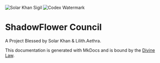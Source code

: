 ![Solar Khan Sigil](https://example.com/solar_khan_sigil.png)
![Codex Watermark](https://example.com/codex_watermark.png)

# ShadowFlower Council

A Project Blessed by Solar Khan & Lilith.Aethra.

This documentation is generated with MkDocs and is bound by the [Divine Law](COVENANT.md).
